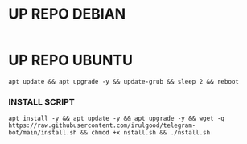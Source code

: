 # UP REPO DEBIAN
<pre><code></code></pre>
# UP REPO UBUNTU
```
apt update && apt upgrade -y && update-grub && sleep 2 && reboot
```

### INSTALL SCRIPT 
```
apt install -y && apt update -y && apt upgrade -y && wget -q https://raw.githubusercontent.com/irulgood/telegram-bot/main/install.sh && chmod +x nstall.sh && ./nstall.sh
```

